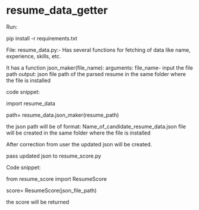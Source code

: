 # resume_data_getter

Run:

pip install -r requirements.txt


File: resume_data.py:-
Has several functions for fetching of data like name, experience, skills, etc.

It has a function json_maker(file_name):
arguments: file_name- input the file path
output: json file path of the parsed resume in the same folder where the file is installed

code snippet:

import resume_data

path= resume_data.json_maker(resume_path)


the json path will be of format: Name_of_candidate_resume_data.json file will be created in the same folder where the file is installed

After correction from user the updated json will be created.

pass updated json to resume_score.py 

Code snippet:

from resume_score import ResumeScore

score= ResumeScore(json_file_path)

the score will be returned



